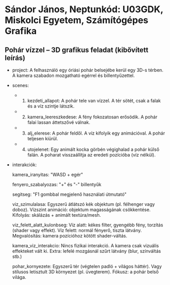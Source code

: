 # Sándor János, Neptunkód: U03GDK, Miskolci Egyetem, Számítógépes Grafika

## Pohár vízzel – 3D grafikus feladat (kibővített leírás)

- project:
	A felhasználó egy óriási pohár belsejébe kerül egy 3D-s térben.
	A kamera szabadon mozgatható egérrel és billentyűzettel.

- scenes:
	- 1. kezdeti_allapot:
		A pohár tele van vízzel.
		A tér sötét, csak a falak és a víz szintje látszik.
	
	- 2. kamera_leereszkedese:
		A fény fokozatosan erősödik.
		A pohár falai lassan áttetszővé válnak.
	
	- 3. alj_elerese:
		A pohár feldől.
		A víz kifolyik egy animációval.
		A pohár teljesen kiürül.
	
	- 4. utojelenet:
		Egy animált kocka görbén végighalad a pohár külső falán.
		A poharat visszaállítja az eredeti pozícióba (víz nélkül).

- interakciók:

	kamera_iranyitas: "WASD + egér"

	fenyero_szabalyozas: "+" és "-" billentyűk

	segitseg: "F1 gombbal megjelenő használati útmutató"

	viz_szimulalasa:
		Egyszerű átlátszó kék objektum (pl. félhenger vagy doboz).
		Vízszint animáció: objektum magasságának csökkentése.
		Kifolyás: skálázás + animált textúra/mesh.

	viz_felett_alatt_kulonbseg:
		Víz alatt: kékes filter, gyengébb fény, torzítás (shader vagy effekt).
		Víz felett: normál fényerő, tiszta látvány.
		Megvalósítás: kamera pozícióhoz kötött shader-váltás.

	kamera_viz_interakcio:
		Nincs fizikai interakció.
		A kamera csak vizuális effekteket vált ki.
		Extra: lefelé mozgásnál szűrt látvány (blur, színváltás stb.)

	pohar_kornyezete:
		Egyszerű tér (végtelen padló + világos háttér).
		Vagy stílusos letisztult 3D környezet (pl. üvegterem).
		Fókusz: a pohár belső világa.
